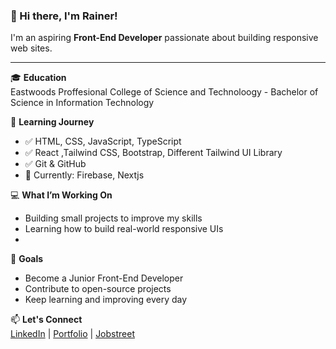 ### 👋 Hi there, I'm Rainer!

I'm an aspiring **Front-End Developer** passionate about building responsive web sites.

---

🎓 **Education**  
Eastwoods Proffesional College of Science and Technoloogy - Bachelor of Science in Information Technology

🧠 **Learning Journey**
- ✅ HTML, CSS, JavaScript, TypeScript
- ✅ React ,Tailwind CSS, Bootstrap, Different Tailwind UI Library
- ✅ Git & GitHub
- 🔄 Currently: Firebase, Nextjs


💻 **What I’m Working On**  
- Building small projects to improve my skills  
- Learning how to build real-world responsive UIs
- 

🌱 **Goals**  
- Become a Junior Front-End Developer  
- Contribute to open-source projects  
- Keep learning and improving every day

📫 **Let's Connect**  
[LinkedIn](https://www.linkedin.com/in/rainer-morales-2970b0333) | [Portfolio](https://my-portfolio-rainer.vercel.app/) | [Jobstreet]("https://ph.jobstreet.com/profile/rainer-morales-lP5ZTL0dsW")
